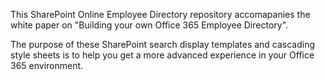 This SharePoint Online Employee Directory repository accomapanies the white paper on "Building your own Office 365 Employee Directory".

The purpose of these SharePoint search display templates and cascading style sheets is to help you get a more advanced experience in your Office 365 environment.

